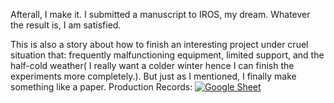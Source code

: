 Afterall, I make it. I submitted a manuscript to IROS, my dream. Whatever the result is, I am satisfied.

This is also a story about how to finish an interesting project under cruel situation that: frequently malfunctioning equipment, limited support, and the half-cold weather( I really want a colder winter hence I can finish the experiments more completely.). But just as I mentioned, I finally make something like a paper.
Production Records: [![Google Sheet](https://img.shields.io/badge/Google%20Sheets-34A853?style=for-the-badge&logo=google-sheets&logoColor=white)](https://docs.google.com/spreadsheets/d/1wtGPdYYN4bKGXEIhm40TA8qTVeiCr3ZqOzmmTvC8R54/edit?gid=1571712465#gid=1571712465)
